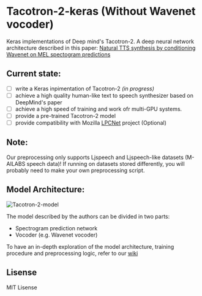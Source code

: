 # Tacotron-2-keras (Without Wavenet vocoder)

Keras implementations of Deep mind's Tacotron-2. A deep neural network architecture described in this paper: [Natural TTS synthesis by conditioning Wavenet on MEL spectogram predictions](https://arxiv.org/pdf/1712.05884.pdf)

## Current state:
- [ ] write a Keras inpimentation of Tacotron-2 *(in progress)*
- [ ] achieve a high quality human-like text to speech synthesizer based on DeepMind's paper
- [ ] achieve a high speed of training and work ofr multi-GPU systems.
- [ ] provide a pre-trained Tacotron-2 model
- [ ] provide compatibility with Mozilla [LPCNet](https://github.com/mozilla/LPCNet) project (Optional)

## Note:
Our preprocessing only supports Ljspeech and Ljspeech-like datasets (M-AILABS speech data)! If running on datasets stored differently, you will probably need to make your own preprocessing script.

## Model Architecture:

![Tacotron-2-model](https://camo.githubusercontent.com/7bdc61ffb468c3daf1af3b5cef2ccc16c3473cd9/68747470733a2f2f707265766965772e6962622e636f2f625538734c532f5461636f74726f6e5f325f4172636869746563747572652e706e67)

The model described by the authors can be divided in two parts:

 - Spectrogram prediction network
 - Vocoder (e.g. Wavenet vocoder)

To have an in-depth exploration of the model architecture, training procedure and preprocessing logic, refer to our [wiki](https://github.com/Stevel705/Tacotron-2-keras/wiki)

## Lisense
MIT Lisense
